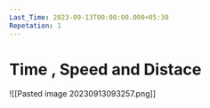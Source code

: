 ```yaml
---
Last_Time: 2023-09-13T00:00:00.000+05:30
Repetation: 1
---
```


# Time , Speed and Distace
![[Pasted image 20230913093257.png]]
 